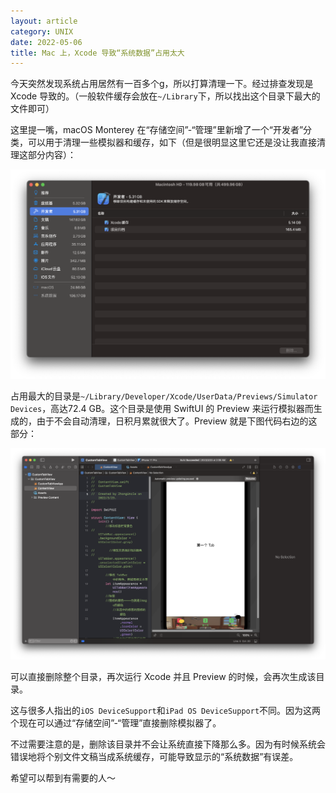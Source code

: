 ```yaml
---
layout: article
category: UNIX
date: 2022-05-06
title: Mac 上，Xcode 导致“系统数据”占用太大
---
```

<!-- excerpt-start -->
今天突然发现系统占用居然有一百多个g，所以打算清理一下。经过排查发现是 Xcode 导致的。（一般软件缓存会放在`~/Library`下，所以找出这个目录下最大的文件即可）

这里提一嘴，macOS Monterey 在“存储空间”-“管理”里新增了一个“开发者”分类，可以用于清理一些模拟器和缓存，如下（但是很明显这里它还是没让我直接清理这部分内容）：

![请添加图片描述](/assets/images/9c675198bbf54fa5ba044dcb03215b26.png)


占用最大的目录是`~/Library/Developer/Xcode/UserData/Previews/Simulator Devices`，高达72.4 GB。这个目录是使用 SwiftUI 的 Preview 来运行模拟器而生成的，由于不会自动清理，日积月累就很大了。Preview 就是下图代码右边的这部分：

![请添加图片描述](/assets/images/f324cd7df8124278a55d8329aa9d308f.png)


可以直接删除整个目录，再次运行 Xcode 并且 Preview 的时候，会再次生成该目录。

这与很多人指出的`iOS DeviceSupport`和`iPad OS DeviceSupport`不同。因为这两个现在可以通过“存储空间”-“管理”直接删除模拟器了。

不过需要注意的是，删除该目录并不会让系统直接下降那么多。因为有时候系统会错误地将个别文件文稿当成系统缓存，可能导致显示的“系统数据”有误差。

希望可以帮到有需要的人～